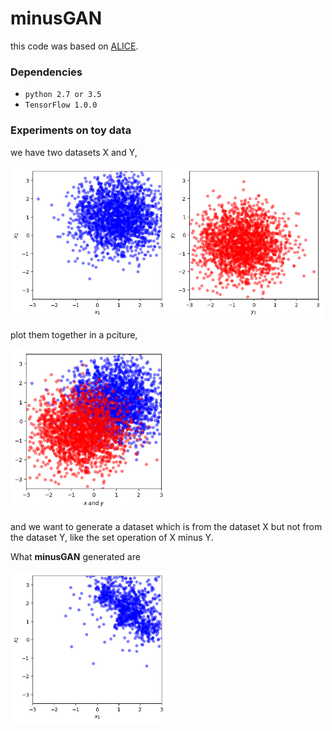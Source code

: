 # minusGAN
this code was based on [ALICE](https://github.com/ChunyuanLI/ALICE).

### Dependencies
- `python 2.7 or 3.5`
- `TensorFlow 1.0.0`

### Experiments on toy data
we have two datasets X and Y,

<img src='https://github.com/mathcbc/minusGAN/blob/master/results/X_train.png' align="left" width=250 />
<img src='https://github.com/mathcbc/minusGAN/blob/master/results/Y_train.png'  width=250/> 

plot them together in a pciture,

<img src='https://github.com/mathcbc/minusGAN/blob/master/results/X_Y_train.png' width=250/>

and we want to generate a dataset which is from the dataset X but not from the dataset Y, like the set operation of X minus Y.

What **minusGAN** generated are

<img src='https://github.com/mathcbc/minusGAN/blob/master/results/minusGAN_result.png' align="left" width=250/>

